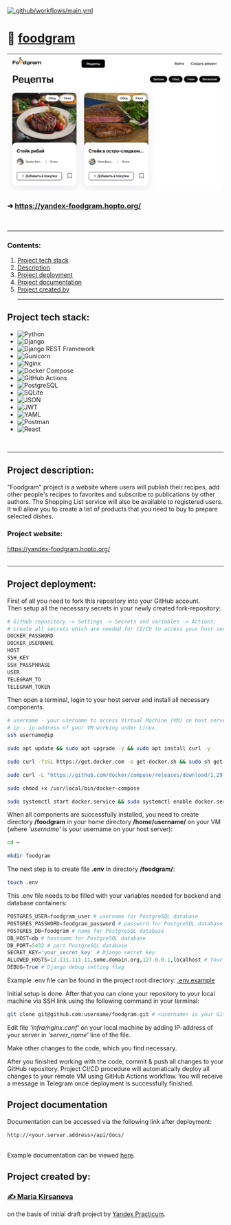 [![.github/workflows/main.yml](https://github.com/kopf8/foodgram/actions/workflows/main.yml/badge.svg)](https://github.com/kopf8/foodgram/actions/workflows/main.yml)

# 📝 [foodgram](https://github.com/kopf8/foodgram.git)
<img src="https://github.com/kopf8/foodgram/blob/main/screenshot.png" alt="Foodgram" width=500><br>
### ➜ https://yandex-foodgram.hopto.org/
<br><hr>

### Contents:

1. [Project tech stack](#project-tech-stack)
2. [Description](#project-description)
3. [Project deployment](#project-deployment)
4. [Project documentation](#project-documentation)
5. [Project created by](#project-created-by)
<br><hr>

## Project tech stack:
- ![Python](https://img.shields.io/badge/Python-3776AB?style=for-the-badge&logo=python&logoColor=white)
- ![Django](https://img.shields.io/badge/Django-092E20?style=for-the-badge&logo=django&logoColor=white)
- ![Django REST Framework](https://img.shields.io/badge/Django%20REST-092E20?style=for-the-badge&logo=django&logoColor=white)
- ![Gunicorn](https://img.shields.io/badge/Gunicorn-499848?style=for-the-badge&logo=gunicorn&logoColor=white)
- ![Nginx](https://img.shields.io/badge/Nginx-009639?style=for-the-badge&logo=nginx&logoColor=white)
- ![Docker Compose](https://img.shields.io/badge/Docker-2496ED?style=for-the-badge&logo=docker&logoColor=white)
- ![GitHub Actions](https://img.shields.io/badge/GitHub%20Actions-2088FF?style=for-the-badge&logo=github-actions&logoColor=white)
- ![PostgreSQL](https://img.shields.io/badge/PostgreSQL-336791?style=for-the-badge&logo=postgresql&logoColor=white)
- ![SQLite](https://img.shields.io/badge/SQLite-003B57?style=for-the-badge&logo=sqlite&logoColor=white)
- ![JSON](https://img.shields.io/badge/JSON-000000?style=for-the-badge&logo=json&logoColor=white)
- ![JWT](https://img.shields.io/badge/JWT-000000?style=for-the-badge&logo=json-web-tokens&logoColor=white)
- ![YAML](https://img.shields.io/badge/YAML-CB171E?style=for-the-badge&logo=yaml&logoColor=white)
- ![Postman](https://img.shields.io/badge/Postman-FF6C37?style=for-the-badge&logo=postman&logoColor=white)
- ![React](https://img.shields.io/badge/React-61DAFB?style=for-the-badge&logo=react&logoColor=white)

<br><hr>
## Project description:

"Foodgram" project is a website where users will publish their recipes, add other people's recipes to favorites and subscribe to publications by other authors.
The Shopping List service will also be available to registered users. It will allow you to create a list of products that you need to buy to prepare selected dishes.

### Project website:

https://yandex-foodgram.hopto.org/
<br><br>
<hr>

## Project deployment:

First of all you need to fork this repository into your GitHub account.
<br>Then setup all the necessary secrets in your newly created fork-repository:

```bash
# GitHub repository -> Settings -> Secrets and variables -> Actions:
# create all secrets which are needed for CI/CD to access your host server, DockerHub and GitHub
DOCKER_PASSWORD
DOCKER_USERNAME
HOST
SSH_KEY
SSH_PASSPHRASE
USER
TELEGRAM_TO
TELEGRAM_TOKEN
```

Then open a terminal, login to your host server and install all necessary components.
```bash
# username - your username to access Virtual Machine (VM) on host server,
# ip - ip-address of your VM working under Linux.
ssh username@ip
```

```bash
sudo apt update && sudo apt upgrade -y && sudo apt install curl -y
```

```bash
sudo curl -fsSL https://get.docker.com -o get-docker.sh && sudo sh get-docker.sh && sudo rm get-docker.sh
```

```bash
sudo curl -L "https://github.com/docker/compose/releases/download/1.29.2/docker-compose-$(uname -s)-$(uname -m)" -o /usr/local/bin/docker-compose
```

```bash
sudo chmod +x /usr/local/bin/docker-compose
```

```bash
sudo systemctl start docker.service && sudo systemctl enable docker.service
```

When all components are successfully installed, you need to create directory **/foodgram** in your home directory **/home/username/** on your VM 
(where _'username'_ is your username on your host server):

```bash
cd ~
```

```bash
mkdir foodgram
```

The next step is to create file **.env** in directory **/foodgram/**:

```bash
touch .env
```

This .env file needs to be filled with your variables needed for backend and database containers:

```python
POSTGRES_USER=foodgram_user # username for PostgreSQL database
POSTGRES_PASSWORD=foodgram_password # password for PostgreSQL database
POSTGRES_DB=foodgram # name for PostgreSQL database
DB_HOST=db # hostname for PostgreSQL database
DB_PORT=5432 # port PostgreSQL database
SECRET_KEY='your_secret_key' # Django secret key
ALLOWED_HOSTS=11.111.111.11,some.domain.org,127.0.0.1,localhost # Your VM host URL and IP address
DEBUG=True # Django debug setting flag
```
Example .env file can be found in the project root directory: [.env.example](https://github.com/kopf8/foodgram/blob/main/.env.example)

Initial setup is done.
After that you can clone your repository to your local machine via SSH link using the following command in your terminal: 

```bash
git clone git@github.com:username/foodgram.git # <username> is your GitHub username 
```
Edit file _'infra/nginx.conf'_ on your local machine by adding IP-address of your server in _'server_name'_ line of the file.

Make other changes to the code, which you find necessary.

After you finished working with the code, commit & push all changes to your GitHub repository.
Project CI/CD procedure will automatically deploy all changes to your remote VM using GitHub Actions workflow.
You will receive a message in Telegram once deployment is successfully finished.

## Project documentation
Documentation can be accessed via the following link after deployment:

```url
http://<your.server.address>/api/docs/
```
<br>Example documentation can be viewed [here](https://yandex-foodgram.hopto.org/api/docs/).

## Project created by:
### [✍️ Maria Kirsanova](https://github.com/kopf8)
on the basis of initial draft project by [Yandex Practicum](https://github.com/yandex-praktikum/foodgram).
